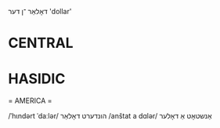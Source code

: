 דאָלאַר
־ן
דער
'dollar'

CENTRAL
========

HASIDIC
=======
= AMERICA = 

/ˈhɩndərt ˈdaːlər/ הונדערט דאָלאַר
/anštat a dɑlər/ אַנשטאָט אַ דאָלער